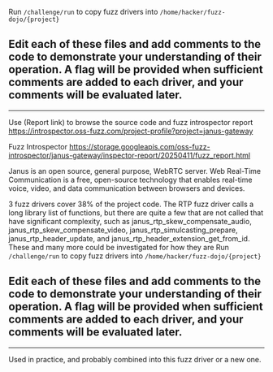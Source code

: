 Run `/challenge/run` to copy fuzz drivers into `/home/hacker/fuzz-dojo/{project}`

Edit each of these files and add comments to the code to demonstrate your understanding of their operation. A flag will be provided when sufficient comments are added to each driver, and your comments will be evaluated later.
-

---

Use (Report link) to browse the source code and fuzz introspector report https://introspector.oss-fuzz.com/project-profile?project=janus-gateway

Fuzz Introspector
https://storage.googleapis.com/oss-fuzz-introspector/janus-gateway/inspector-report/20250411/fuzz_report.html

Janus is an open source, general purpose, WebRTC server.  Web Real-Time Communication is a free, open-source technology that enables real-time voice, video, and data communication between browsers and devices.

3 fuzz drivers cover 38% of the project code.  The RTP fuzz driver calls a long library list of functions, but there are quite a few that are not called that have significant complexity, such as janus_rtp_skew_compensate_audio, janus_rtp_skew_compensate_video, janus_rtp_simulcasting_prepare, janus_rtp_header_update, and janus_rtp_header_extension_get_from_id.   These and many more could be investigated for how they are Run `/challenge/run` to copy fuzz drivers into `/home/hacker/fuzz-dojo/{project}`

Edit each of these files and add comments to the code to demonstrate your understanding of their operation. A flag will be provided when sufficient comments are added to each driver, and your comments will be evaluated later.
-

---

Used in practice, and probably combined into this fuzz driver or a new one.
